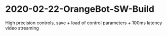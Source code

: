# 2020-02-22-OrangeBot-SW-Build
High precision controls, save + load of control parameters + 100ms latency video streaming
